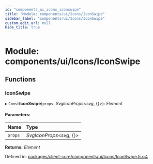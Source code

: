 ```yaml
---
id: "components_ui_icons_iconswipe"
title: "Module: components/ui/Icons/IconSwipe"
sidebar_label: "components/ui/Icons/IconSwipe"
custom_edit_url: null
hide_title: true
---
```


# Module: components/ui/Icons/IconSwipe

## Functions

### IconSwipe

▸ `Const`**IconSwipe**(`props`: *SvgIconProps*<*svg*, {}\>): *Element*

#### Parameters:

Name | Type |
:------ | :------ |
`props` | *SvgIconProps*<*svg*, {}\> |

**Returns:** *Element*

Defined in: [packages/client-core/components/ui/Icons/IconSwipe.tsx:4](https://github.com/xr3ngine/xr3ngine/blob/56376a778/packages/client-core/components/ui/Icons/IconSwipe.tsx#L4)
